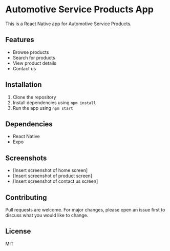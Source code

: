 # Automotive Service Products App

This is a React Native app for Automotive Service Products.

## Features

* Browse products
* Search for products
* View product details
* Contact us

## Installation

1. Clone the repository
2. Install dependencies using `npm install`
3. Run the app using `npm start`

## Dependencies

* React Native
* Expo

## Screenshots

* [Insert screenshot of home screen]
* [Insert screenshot of product screen]
* [Insert screenshot of contact us screen]

## Contributing

Pull requests are welcome. For major changes, please open an issue first to discuss what you would like to change.

## License

MIT

